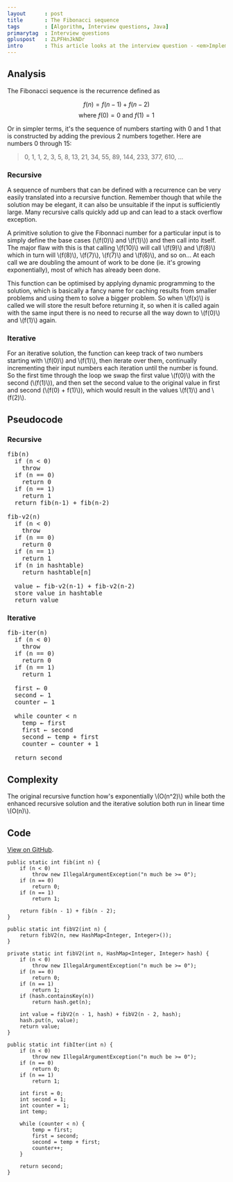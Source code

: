 ```yaml
---
layout      : post
title       : The Fibonacci sequence
tags        : [Algorithm, Interview questions, Java]
primarytag  : Interview questions
gpluspost   : ZLPFHnJkNDr
intro       : This article looks at the interview question - <em>Implement a function that returns the Fibonnaci number for a given integer input.</em>
---
```


## Analysis

The Fibonacci sequence is the recurrence defined as

$$f(n) = f(n - 1) + f(n - 2)$$
$$\text{where }f(0) = 0\text{ and }f(1) = 1$$

Or in simpler terms, it's the sequence of numbers starting with 0 and 1 that is constructed by adding the previous 2 numbers together. Here are numbers 0 through 15:

> 0, 1, 1, 2, 3, 5, 8, 13, 21, 34, 55, 89, 144, 233, 377, 610, ...

### Recursive

A sequence of numbers that can be defined with a recurrence can be very easily translated into a recursive function. Remember though that while the solution may be elegant, it can also be unsuitable if the input is sufficiently large. Many recursive calls quickly add up and can lead to a stack overflow exception.

A primitive solution to give the Fibonnaci number for a particular input is to simply define the base cases (\\(f(0)\\) and \\(f(1)\\)) and then call into itself. The major flaw with this is that calling \\(f(10)\\) will call \\(f(9)\\) and \\(f(8)\\) which in turn will \\(f(8)\\), \\(f(7)\\), \\(f(7)\\) and \\(f(6)\\), and so on... At each call we are doubling the amount of work to be done (ie. it's growing  exponentially), most of which has already been done.

This function can be optimised by applying dynamic programming to the solution, which is basically a fancy name for caching results from smaller problems and using them to solve a bigger problem. So when \\(f(x)\\) is called we will store the result before returning it, so when it is called again with the same input there is no need to recurse all the way down to \\(f(0)\\) and \\(f(1)\\) again.

### Iterative

For an iterative solution, the function can keep track of two numbers starting with \\(f(0)\\) and \\(f(1)\\), then iterate over them, continually incrementing their input numbers each iteration until the number is found. So the first time through the loop we swap the first value \\(f(0)\\) with the second (\\(f(1)\\)), and then set the second value to the original value in first and second (\\(f(0) + f(1)\\)), which would result in the values \\(f(1)\\) and \\(f(2)\\).



## Pseudocode

### Recursive

<pre>
fib(n)
  if (n &lt; 0)
    throw
  if (n == 0)
    return 0
  if (n == 1)
    return 1
  return fib(n-1) + fib(n-2)

fib-v2(n)
  if (n &lt; 0)
    throw
  if (n == 0)
    return 0
  if (n == 1)
    return 1
  if (n in hashtable)
    return hashtable[n]

  value &larr; fib-v2(n-1) + fib-v2(n-2)
  store value in hashtable
  return value
</pre>

### Iterative

<pre>
fib-iter(n)
  if (n &lt; 0)
    throw
  if (n == 0)
    return 0
  if (n == 1)
    return 1

  first &larr; 0
  second &larr; 1
  counter &larr; 1

  while counter &lt; n
    temp &larr; first
    first &larr; second
    second &larr; temp + first
    counter &larr; counter + 1

  return second
</pre>



## Complexity

The original recursive function how's exponentially \\(O(n^2)\\) while both the enhanced recursive solution and the iterative solution both run in linear time \\(O(n)\\).

## Code

[View on GitHub][1].

<!--prettify lang=java-->
    public static int fib(int n) {
        if (n < 0)
            throw new IllegalArgumentException("n much be >= 0");
        if (n == 0)
            return 0;
        if (n == 1)
            return 1;

        return fib(n - 1) + fib(n - 2);
    }

<!--prettify lang=java-->
    public static int fibV2(int n) {
        return fibV2(n, new HashMap<Integer, Integer>());
    }

    private static int fibV2(int n, HashMap<Integer, Integer> hash) {
        if (n < 0)
            throw new IllegalArgumentException("n much be >= 0");
        if (n == 0)
            return 0;
        if (n == 1)
            return 1;
        if (hash.containsKey(n))
            return hash.get(n);

        int value = fibV2(n - 1, hash) + fibV2(n - 2, hash);
        hash.put(n, value);
        return value;
    }

<!--prettify lang=java-->
    public static int fibIter(int n) {
        if (n < 0)
            throw new IllegalArgumentException("n much be >= 0");
        if (n == 0)
            return 0;
        if (n == 1)
            return 1;

        int first = 0;
        int second = 1;
        int counter = 1;
        int temp;

        while (counter < n) {
            temp = first;
            first = second;
            second = temp + first;
            counter++;
        }

        return second;
    }



[1]: https://github.com/Tyriar/growing-with-the-web/tree/master/algorithms/interview-questions/fibonacci-sequence
